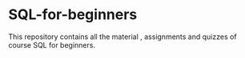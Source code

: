 # SQL-for-beginners
This repository contains all the material , assignments and quizzes of course SQL for beginners.
